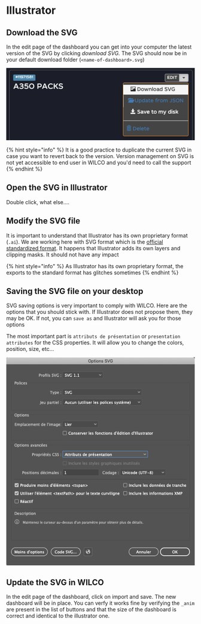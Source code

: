 # Illustrator

## Download the SVG

In the edit page of the dashboard you can get into your computer the latest version of the SVG by clicking _download SVG._ The SVG should now be in your default download folder (`<name-of-dashboard>.svg`)

![](<../../.gitbook/assets/image (11).png>)

{% hint style="info" %}
It is a good practice to duplicate the current SVG in case you want to revert back to the version. Version management on SVG is not yet accessible to end user in WILCO and you'd need to call the support
{% endhint %}

## Open the SVG in Illustrator

Double click, what else....

## Modify the SVG file

It is important to understand that Illustrator has its own proprietary format (`.ai`). We are working here with SVG format which is the [official standardized format](https://www.w3.org/TR/SVG2/). It happens that Illustrator adds its own layers and clipping masks. It should not have any impact

{% hint style="info" %}
As Illustrator has its own proprietary format, the exports to the standard format has glitches sometimes
{% endhint %}

## Saving the SVG file on your desktop

SVG saving options is very important to comply with WILCO. Here are the options that you should stick with. If Illustrator does not propose them, they may be OK. If not, you can `save as` and Illustrator will ask you for those options

The most important part is `attributs de présentation` or `presentation attributes` for the CSS properties. It will allow you to change the colors, position, size, etc...

![](<../../.gitbook/assets/image (10).png>)

## Update the SVG in WILCO

In the edit page of the dashboard, click on import and save. The new dashboard will be in place. You can verfy it works fine by verifying the `_anim` are present in the list of buttons and that the size of the dashboard is correct and identical to the illustrator one.
